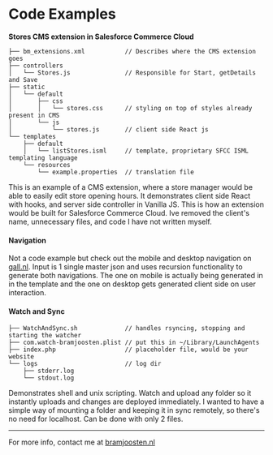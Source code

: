 # Code Examples

**Stores CMS extension in Salesforce Commerce Cloud**

```
├── bm_extensions.xml           // Describes where the CMS extension goes
├── controllers
│   └── Stores.js               // Responsible for Start, getDetails and Save
├── static
│   └── default
│       ├── css
│       │   └── stores.css      // styling on top of styles already present in CMS
│       └── js
│           └── stores.js       // client side React js
└── templates
    ├── default
    │   └── listStores.isml     // template, proprietary SFCC ISML templating language
    └── resources
        └── example.properties  // translation file
```
This is an example of a CMS extension, where a store manager would be able to easily edit store opening hours. It demonstrates client side React with hooks, and server side controller in Vanilla JS. This is how an extension would be built for Salesforce Commerce Cloud. Ive removed the client's name, unnecessary files, and code I have not written myself.

#### Navigation
Not a code example but check out the mobile and desktop navigation on [gall.nl](https://gall.nl). Input is 1 single master json and uses recursion functionality to generate both navigations. The one on mobile is actually being generated in in the template and the one on desktop gets generated client side on user interaction.

#### Watch and Sync
```
├── WatchAndSync.sh             // handles rsyncing, stopping and starting the watcher
├── com.watch-bramjoosten.plist // put this in ~/Library/LaunchAgents
├── index.php                   // placeholder file, would be your website
└── logs                        // log dir
    ├── stderr.log
    └── stdout.log
```
Demonstrates shell and unix scripting. Watch and upload any folder so it instantly uploads and changes are deployed immediately. I wanted to have a simple way of mounting a folder and keeping it in sync remotely, so there's no need for localhost. Can be done with only 2 files.

---
For more info, contact me at [bramjoosten.nl](https://bramjoosten.nl)
